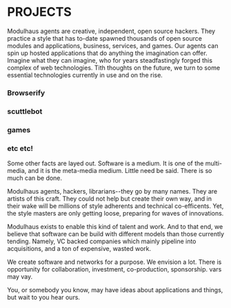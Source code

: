 #  PROJECTS

Modulhaus agents are creative, independent, open source hackers.  They practice a style that has to-date spawned thousands of open source modules and applications, business, services, and games.  Our agents can spin up hosted applications that do anything the imagination can offer.   Imagine what they can imagine, who for years steadfastingly forged this complex of web technologies.  Tith thoughts on the future, we turn to some essential technologies currently in use and on the rise.

### Browserify
### scuttlebot
### games
### etc etc!

Some other facts are layed out.  Software is a medium.  It is one of the multi-media, and it is the meta-media medium.  Little need be said.  There is so much can be done.

Modulhaus agents, hackers, librarians--they go by many names.  They are artists of this craft.  They could not help but create their own way, and in their wake will be millions of style adherents and technical co-efficents.  Yet, the style masters are only getting loose, preparing for waves of innovations.

Modulhaus exists to enable this kind of talent and work.  And to that end, we believe that software can be build with different models than those currently tending.  Namely, VC backed companies which mainly pipeline into acquisitions, and a ton of expensive, wasted work.

We create software and networks for a purpose.  We envision a lot.  There is opportunity for collaboration, investment, co-production, sponsorship.  vars may vay.  

You, or somebody you know, may have ideas about applications and things, but wait to you hear ours. 

